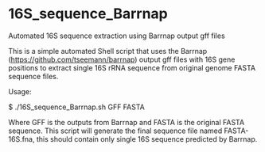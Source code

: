# 16S_sequence_Barrnap
Automated 16S sequence extraction using Barrnap output gff files

This is a simple automated Shell script that uses the Barrnap (https://github.com/tseemann/barrnap) output gff files with 16S gene positions to extract single 16S rRNA sequence from original genome FASTA sequence files.

Usage:

$ ./16S_sequence_Barrnap.sh GFF FASTA

Where GFF is the outputs from Barrnap and FASTA is the original FASTA sequence.
This script will generate the final sequence file named FASTA-16S.fna, this should contain only single 16S sequence predicted by Barrnap.
